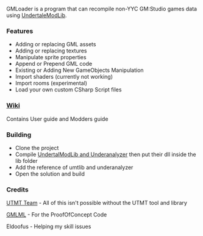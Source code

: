 GMLoader is a program that can recompile non-YYC GM:Studio games data using [UndertaleModLib](https://github.com/krzys-h/UndertaleModTool).

### Features
* Adding or replacing GML assets
* Adding or replacing textures
* Manipulate sprite properties
* Append or Prepend GML code
* Existing or Adding New GameObjects Manipulation
* Import shaders (currently not working)
* Import rooms (experimental)
* Load your own custom CSharp Script files

### [Wiki](https://github.com/Senjay-id/GMLoader/wiki)
Contains User guide and Modders guide

### Building
* Clone the project
* Compile [UndertalModLib and Underanalyzer](https://github.com/krzys-h/UndertaleModTool) then put their dll inside the lib folder
* Add the reference of umtlib and underanalyzer
* Open the solution and build

### Credits
[UTMT Team](https://github.com/krzys-h/UndertaleModTool) - All of this isn't possible without the UTMT tool and library

[GMLML](https://github.com/BlurOne-GIT/GML-Mod-Loader) - For the ProofOfConcept Code

Eldoofus - Helping my skill issues
